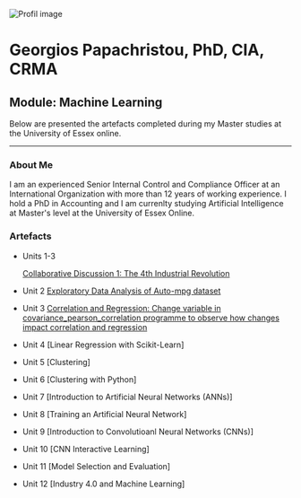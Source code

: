 

![Profil image](https://github.com/user-attachments/assets/9a96146c-3341-4200-9e11-3eee837d02ab)


# Georgios Papachristou, PhD, CIA, CRMA       

## Module: Machine Learning
   
   Below are presented the artefacts completed during my Master studies at the University of Essex online.

---

### About Me

I am an experienced Senior Internal Control and Compliance Officer at an International Organization with more than 12 years of working experience. I hold a PhD in Accounting and I am currenlty studying Artificial Intelligence at Master's level at the University of Essex Online.


### Artefacts

*   Units 1-3

    [Collaborative Discussion 1: The 4th Industrial Revolution](https://github.com/GeorgiosPapachristou/Master-s-AI/blob/master/pdf/Discussion%20Forum%201_Units%201-3.pdf)
  
*   Unit 2
    [Exploratory Data Analysis of Auto-mpg dataset](https://github.com/GeorgiosPapachristou/Master-s-AI/blob/master/pdf/EDA%20Unit%202.pdf)
  
*   Unit 3
    [Correlation and Regression: Change variable in covariance_pearson_correlation programme to observe how changes impact correlation and regression](https://github.com/GeorgiosPapachristou/Master-s-AI/blob/master/pdf/Covariance_Pearson_correlation.pdf)
  
*   Unit 4
    [Linear Regression with Scikit-Learn]
  
*   Unit 5
    [Clustering]
  
*   Unit 6
    [Clustering with Python]
  
*   Unit 7
    [Introduction to Artificial Neural Networks (ANNs)]
  
*   Unit 8
    [Training an Artificial Neural Network]
  
*   Unit 9
    [Introduction to Convolutioanl Neural Networks (CNNs)]
  
*   Unit 10
    [CNN Interactive Learning]
  
*   Unit 11
    [Model Selection and Evaluation]
  
*   Unit 12
    [Industry 4.0 and Machine Learning]

